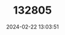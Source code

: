 ---
title: "132805"
category: "Cephalopholis polleni"
draft: false
date: 2024-02-22 13:03:51
languages:
  English: ["Blue-lined Grouper", "Harlequin Cod", "Harlequin Grouper", "Harlequin Rockcod", "Harlequin Hind"]
  Creoles and pidgins, French-based (Other): ["Cabot Guingan", "Vielle Farraud"]
  Spanish; Castilian: ["Cherna Arlequin"]
  Portuguese: ["Garoupa Arlequim"]
  Afrikaans: ["Harlekin-klipkabeljou"]
  French: ["Indienne", "Vieille Arlequin"]
  Tagalog: ["Lapu-lapu"]
  Japanese: ["Minamihata"]
---